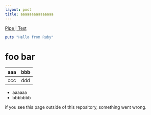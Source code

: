 ```yaml
---
layout: post
title: aaaaaaaaaaaaaaa
---
```


[Pipe | Test](https://example.com)

```ruby
puts "Hello from Ruby"
```

# foo bar

| aaa | bbb |
| --- | --- |
| ccc | ddd |

* aaaaaa
* bbbbbbb

if you see this page outside of this repository, something went wrong.
